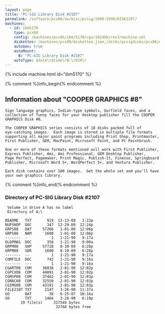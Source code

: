 ```yaml
---
layout: page
title: "PC-SIG Library Disk #2107"
permalink: /software/pcx86/sw/misc/pcsig/2000-2999/DISK2107/
machines:
  - id: ibm5170
    type: pcx86
    config: /machines/pcx86/ibm/5170/cga/1024kb/rev3/machine.xml
    diskettes: /machines/pcx86/diskettes.json,/disks/pcsigdisks/pcx86/diskettes.json
    autoGen: true
    autoMount:
      B: "PC-SIG Library Disk #2107"
    autoType: $date\r$time\rB:\rDIR\r
---
```


{% include machine.html id="ibm5170" %}

{% comment %}info_begin{% endcomment %}

## Information about "COOPER GRAPHICS #8"

    Sign language graphics, Indian-type symbols, Garfield faces, and a
    collection of funny faces for your desktop publisher fill the COOPER
    GRAPHICS Disk #8.
    
    The COOPER GRAPHICS series consists of 18 disks packed full of
    eye-catching images.  Each image is stored in multiple file formats
    supporting all major paint programs including Print Shop, Printmaster,
    First Publisher, GEM, MacPaint, Microsoft Paint, and PC Paintbrush.
    
    One or more of these formats mentioned will work with First Publisher,
    Express Publisher, Ami, Ami Professional, GEM Desktop Publisher,
    Page Perfect, Pagemaker, Print Magic, Publish-It, Finesse, Springboard
    Publisher, Microsoft Word 5+, WordPerfect 5+, and Ventura Publisher.
    
    Each disk contains over 100 images.  Get the whole set and you'll have
    your own graphics library.
{% comment %}info_end{% endcomment %}


### Directory of PC-SIG Library Disk #2107

     Volume in drive A has no label
     Directory of A:\

    README   TXT       919  12-13-89   1:23p
    NUPSHOP  DOC       347  12-29-89  12:24p
    GRPS08   DAT     57266   1-01-80  12:06p
    GRPS08   NAM      1600   1-01-80  12:06p
    -------  -           1   1-21-90   9:17a
    OLDPMAS  DOC       358   1-21-90   9:00a
    GRPM08   SHP     57728   8-10-89   6:28p
    GRPM08   SDR      1600   8-10-89   6:28p
    -------  --          1   1-21-90   9:17a
    COMFILE  DOC       742   1-21-90   9:16a
    -------  ---         1   1-21-90   9:16a
    CGART08  COM     36038   2-01-90  12:02p
    CGPCX08  COM     44091   2-01-90  12:02p
    CGMSP08  COM     37462   2-01-90  12:03p
    CGMAC08  COM     32550   2-01-90  12:03p
    CGIMG08  COM     43191   2-01-90  12:03p
    FILE2107 TXT      2147   3-26-90  11:37a
    GO       BAT        38   6-25-87  10:16a
    GO       TXT      1464   3-28-90   6:19p
           19 file(s)     317544 bytes
                           32768 bytes free
